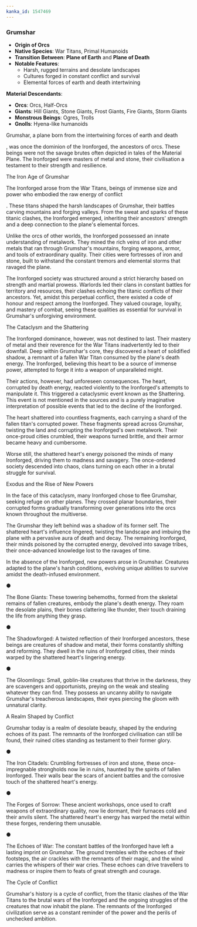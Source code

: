 ```yaml
---
kanka_id: 1547469
---
```


### **Grumshar**

* **Origin of Orcs**
* **Native Species**: War Titans, Primal Humanoids
* **Transition Between**: **Plane of Earth** and **Plane of Death**
* **Notable Features**:
  + Harsh, rugged terrains and desolate landscapes
  + Cultures forged in constant conflict and survival
  + Elemental forces of earth and death intertwining

**Material Descendants**:

* **Orcs**: Orcs, Half-Orcs
* **Giants**: Hill Giants, Stone Giants, Frost Giants, Fire Giants, Storm Giants
* **Monstrous Beings**: Ogres, Trolls
* **Gnolls**: Hyena-like humanoids

Grumshar, a plane born from the intertwining forces of earth and death

, was once the dominion of the Ironforged, the ancestors of orcs. These beings were not the savage brutes often depicted in tales of the Material Plane. The Ironforged were masters of metal and stone, their civilisation a testament to their strength and resilience.

The Iron Age of Grumshar

The Ironforged arose from the War Titans, beings of immense size and power who embodied the raw energy of conflict

. These titans shaped the harsh landscapes of Grumshar, their battles carving mountains and forging valleys. From the sweat and sparks of these titanic clashes, the Ironforged emerged, inheriting their ancestors' strength and a deep connection to the plane's elemental forces.

Unlike the orcs of other worlds, the Ironforged possessed an innate understanding of metalwork. They mined the rich veins of iron and other metals that ran through Grumshar's mountains, forging weapons, armor, and tools of extraordinary quality. Their cities were fortresses of iron and stone, built to withstand the constant tremors and elemental storms that ravaged the plane.

The Ironforged society was structured around a strict hierarchy based on strength and martial prowess. Warlords led their clans in constant battles for territory and resources, their clashes echoing the titanic conflicts of their ancestors. Yet, amidst this perpetual conflict, there existed a code of honour and respect among the Ironforged. They valued courage, loyalty, and mastery of combat, seeing these qualities as essential for survival in Grumshar's unforgiving environment.

The Cataclysm and the Shattering

The Ironforged dominance, however, was not destined to last. Their mastery of metal and their reverence for the War Titans inadvertently led to their downfall. Deep within Grumshar's core, they discovered a heart of solidified shadow, a remnant of a fallen War Titan consumed by the plane's death energy. The Ironforged, believing this heart to be a source of immense power, attempted to forge it into a weapon of unparalleled might.

Their actions, however, had unforeseen consequences. The heart, corrupted by death energy, reacted violently to the Ironforged's attempts to manipulate it. This triggered a cataclysmic event known as the Shattering. This event is not mentioned in the sources and is a purely imaginative interpretation of possible events that led to the decline of the Ironforged.

The heart shattered into countless fragments, each carrying a shard of the fallen titan's corrupted power. These fragments spread across Grumshar, twisting the land and corrupting the Ironforged's own metalwork. Their once-proud cities crumbled, their weapons turned brittle, and their armor became heavy and cumbersome.

Worse still, the shattered heart's energy poisoned the minds of many Ironforged, driving them to madness and savagery. The once-ordered society descended into chaos, clans turning on each other in a brutal struggle for survival.

Exodus and the Rise of New Powers

In the face of this cataclysm, many Ironforged chose to flee Grumshar, seeking refuge on other planes. They crossed planar boundaries, their corrupted forms gradually transforming over generations into the orcs known throughout the multiverse.

The Grumshar they left behind was a shadow of its former self. The shattered heart's influence lingered, twisting the landscape and imbuing the plane with a pervasive aura of death and decay. The remaining Ironforged, their minds poisoned by the corrupted energy, devolved into savage tribes, their once-advanced knowledge lost to the ravages of time.

In the absence of the Ironforged, new powers arose in Grumshar. Creatures adapted to the plane's harsh conditions, evolving unique abilities to survive amidst the death-infused environment.

●

The Bone Giants: These towering behemoths, formed from the skeletal remains of fallen creatures, embody the plane's death energy. They roam the desolate plains, their bones clattering like thunder, their touch draining the life from anything they grasp.

●

The Shadowforged: A twisted reflection of their Ironforged ancestors, these beings are creatures of shadow and metal, their forms constantly shifting and reforming. They dwell in the ruins of Ironforged cities, their minds warped by the shattered heart's lingering energy.

●

The Gloomlings: Small, goblin-like creatures that thrive in the darkness, they are scavengers and opportunists, preying on the weak and stealing whatever they can find. They possess an uncanny ability to navigate Grumshar's treacherous landscapes, their eyes piercing the gloom with unnatural clarity.

A Realm Shaped by Conflict

Grumshar today is a realm of desolate beauty, shaped by the enduring echoes of its past. The remnants of the Ironforged civilisation can still be found, their ruined cities standing as testament to their former glory.

●

The Iron Citadels: Crumbling fortresses of iron and stone, these once-impregnable strongholds now lie in ruins, haunted by the spirits of fallen Ironforged. Their walls bear the scars of ancient battles and the corrosive touch of the shattered heart's energy.

●

The Forges of Sorrow: These ancient workshops, once used to craft weapons of extraordinary quality, now lie dormant, their furnaces cold and their anvils silent. The shattered heart's energy has warped the metal within these forges, rendering them unusable.

●

The Echoes of War: The constant battles of the Ironforged have left a lasting imprint on Grumshar. The ground trembles with the echoes of their footsteps, the air crackles with the remnants of their magic, and the wind carries the whispers of their war cries. These echoes can drive travellers to madness or inspire them to feats of great strength and courage.

The Cycle of Conflict

Grumshar's history is a cycle of conflict, from the titanic clashes of the War Titans to the brutal wars of the Ironforged and the ongoing struggles of the creatures that now inhabit the plane. The remnants of the Ironforged civilization serve as a constant reminder of the power and the perils of unchecked ambition.